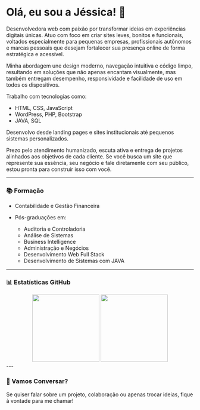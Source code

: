 # Olá, eu sou a Jéssica! 👋

Desenvolvedora web com paixão por transformar ideias em experiências digitais únicas. Atuo com foco em criar sites leves, bonitos e funcionais, voltados especialmente para pequenas empresas, profissionais autônomos e marcas pessoais que desejam fortalecer sua presença online de forma estratégica e acessível.

Minha abordagem une design moderno, navegação intuitiva e código limpo, resultando em soluções que não apenas encantam visualmente, mas também entregam desempenho, responsividade e facilidade de uso em todos os dispositivos.

Trabalho com tecnologias como:

* HTML, CSS, JavaScript
* WordPress, PHP, Bootstrap
* JAVA, SQL

Desenvolvo desde landing pages e sites institucionais até pequenos sistemas personalizados.

Prezo pelo atendimento humanizado, escuta ativa e entrega de projetos alinhados aos objetivos de cada cliente. Se você busca um site que represente sua essência, seu negócio e fale diretamente com seu público, estou pronta para construir isso com você.

---

### 📚 Formação

* Contabilidade e Gestão Financeira
* Pós-graduações em:

  * Auditoria e Controladoria
  * Análise de Sistemas
  * Business Intelligence
  * Administração e Negócios
  * Desenvolvimento Web Full Stack
  * Desenvolvimento de Sistemas com JAVA

---

### 📊 Estatísticas GitHub

<div align="center">
  <img height="180em" src="https://github-readme-stats.vercel.app/api?username=JessicaSTMatos&show_icons=true&theme=dracula" />
  <img height="180em" src="https://github-readme-stats.vercel.app/api/top-langs/?username=JessicaSTMatos&layout=compact&langs_count=8&theme=dracula"/>
</div>
---

### 📅 Vamos Conversar?

Se quiser falar sobre um projeto, colaboração ou apenas trocar ideias, fique à vontade para me chamar!

